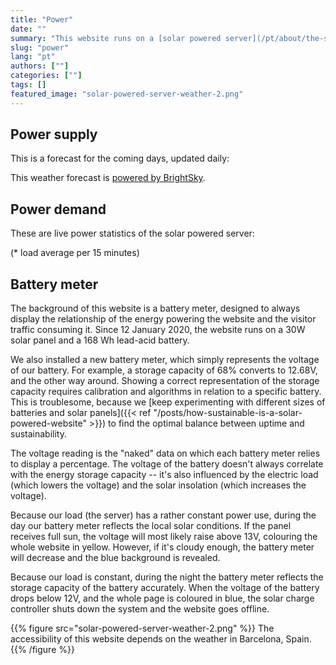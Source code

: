 ```yaml
---
title: "Power"
date: ""
summary: "This website runs on a [solar powered server](/pt/about/the-solar-website) located in Barcelona, and will go off-line during longer periods of bad weather. This page shows live data relating to power supply, power demand, and energy storage."
slug: "power"
lang: "pt"
authors: [""]
categories: [""]
tags: []
featured_image: "solar-powered-server-weather-2.png"
---
```


## Power supply

This is a forecast for the coming days, updated daily:
<p class="forecast">
</p>

This weather forecast is [powered by BrightSky](https://brightsky.dev/). 

## Power demand

These are live power statistics of the solar powered server:
<dl id="server">
</dl>

(* load average per 15 minutes)

## Battery meter

The background of this website is a battery meter, designed to always display the relationship of the energy powering the website and the visitor traffic consuming it. Since 12 January 2020, the website runs on a 30W solar panel and a 168 Wh lead-acid battery.

We also installed a new battery meter, which simply represents the voltage of our battery. For example, a storage capacity of 68% converts to 12.68V, and the other way around. Showing a correct representation of the storage capacity requires calibration and algorithms in relation to a specific battery. This is troublesome, because we [keep experimenting with different sizes of batteries and solar panels]({{< ref "/posts/how-sustainable-is-a-solar-powered-website" >}}) to find the optimal balance between uptime and sustainability.

The voltage reading is the "naked" data on which each battery meter relies to display a percentage. The voltage of the battery doesn't always correlate with the energy storage capacity -- it's also influenced by the electric load (which lowers the voltage) and the solar insolation (which increases the voltage). 

Because our load (the server) has a rather constant power use, during the day our battery meter reflects the local solar conditions. If the panel receives full sun, the voltage will most likely raise above 13V, colouring the whole website in yellow. However, if it's cloudy enough, the battery meter will decrease and the blue background is revealed. 


Because our load is constant, during the night the battery meter reflects the storage capacity of the battery accurately. When the voltage of the battery drops below 12V, and the whole page is coloured in blue, the solar charge controller shuts down the system and the website goes offline. 

{{% figure src="solar-powered-server-weather-2.png" %}} The accessibility of this website depends on the weather in Barcelona, Spain. {{% /figure %}}



